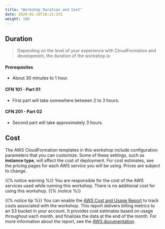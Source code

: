 ```yaml
---
title: "Workshop Duration and Cost"
date: 2020-01-10T18:21:37Z
weight: 100
---
```


## Duration

> Depending on the level of your experience with CloudFormation and development, the duration of the workshop is:

#### Prerequisites

+ About 30 minutes to 1 hour.

#### CFN 101 - Part 01

+ First part will take somewhere between 2 to 3 hours.

#### CFN 201 - Part 02

+ Second part will take approximately 3 hours.

## Cost

The AWS CloudFormation templates in this workshop include configuration parameters that you can customize. Some of these settings, such as **instance type**, will affect the cost of deployment. For cost estimates, see the pricing pages for each AWS service you will be using. Prices are subject to change.

{{% notice warning %}}
You are responsible for the cost of the AWS services used while running this workshop. There is no additional cost for using this workshop.
{{% /notice %}}

{{% notice tip %}}
You can enable the [AWS Cost and Usage Report](https://docs.aws.amazon.com/awsaccountbilling/latest/aboutv2/billing-reports-gettingstarted-turnonreports.html) to track costs associated with the workshop. This report delivers billing metrics to an S3 bucket in your account. It provides cost estimates based on usage throughout each month, and finalizes the data at the end of the month. For more information about the report, see the [AWS documentation](https://docs.aws.amazon.com/awsaccountbilling/latest/aboutv2/billing-reports-costusage.html).

